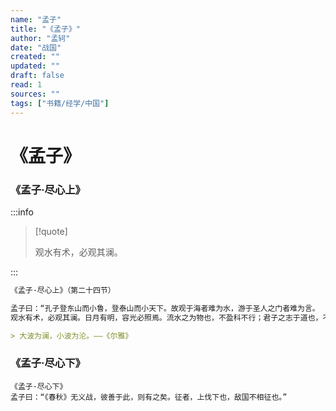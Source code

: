 ```yaml
---
name: "孟子"
title: "《孟子》"
author: "孟轲"
date: "战国"
created: ""
updated: ""
draft: false
read: 1
sources: ""
tags: ["书籍/经学/中国"]
---
```


# 《孟子》

### 《孟子·尽心上》

:::info

> [!quote]
> 
> 观水有术，必观其澜。

:::

```markdown
《孟子·尽心上》（第二十四节）

孟子曰：“孔子登东山而小鲁，登泰山而小天下。故观于海者难为水，游于圣人之门者难为言。
观水有术，必观其澜。日月有明，容光必照焉。流水之为物也，不盈科不行；君子之志于道也，不成章不达。”

> 大波为澜，小波为沦。——《尔雅》
```

### 《孟子·尽心下》

```
《孟子·尽心下》
孟子曰：“《春秋》无义战，彼善于此，则有之矣。征者，上伐下也，敌国不相征也。” 
```
